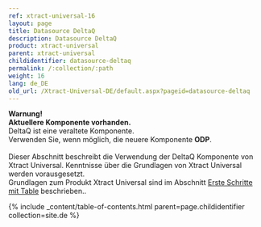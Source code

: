 ```yaml
---
ref: xtract-universal-16
layout: page
title: Datasource DeltaQ
description: Datasource DeltaQ
product: xtract-universal
parent: xtract-universal
childidentifier: datasource-deltaq
permalink: /:collection/:path
weight: 16
lang: de_DE
old_url: /Xtract-Universal-DE/default.aspx?pageid=datasource-deltaq
---
```


<div class="alert alert-warning">
  <i class="fas fa-exclamation-triangle"></i> <strong>Warnung!
  <br>Aktuellere Komponente vorhanden.</strong> <br>
   DeltaQ ist eine veraltete Komponente.<br>
 Verwenden Sie, wenn möglich, die neuere Komponente <strong>ODP</strong>.
</div><br>
Dieser Abschnitt beschreibt die Verwendung der DeltaQ Komponente von Xtract Universal. Kenntnisse über die Grundlagen von Xtract Universal werden vorausgesetzt.
<div class="alert alert-success">
  <i class="fas fa-lightbulb"></i> Grundlagen zum Produkt Xtract Universal sind im Abschnitt <a href="https://help.theobald-software.com/de/xtract-universal/erste-schritte-mit-table" class="alert-link">Erste Schritte mit Table</a> beschrieben.</a>.<br>
</div>

{% include _content/table-of-contents.html parent=page.childidentifier collection=site.de %}